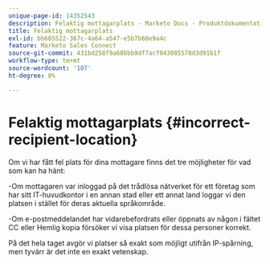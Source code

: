 ```yaml
---
unique-page-id: 14352543
description: Felaktig mottagarplats - Marketo Docs - Produktdokumentation
title: Felaktig mottagarplats
exl-id: bb605522-367c-4a64-a547-e5b7b60e9a4c
feature: Marketo Sales Connect
source-git-commit: 431bd258f9a68bbb9df7acf043085578d3d91b1f
workflow-type: tm+mt
source-wordcount: '107'
ht-degree: 0%

---
```


# Felaktig mottagarplats {#incorrect-recipient-location}

Om vi har fått fel plats för dina mottagare finns det tre möjligheter för vad som kan ha hänt:

-Om mottagaren var inloggad på det trådlösa nätverket för ett företag som har sitt IT-huvudkontor i en annan stad eller ett annat land loggar vi den platsen i stället för deras aktuella språkområde.

-Om e-postmeddelandet har vidarebefordrats eller öppnats av någon i fältet CC eller Hemlig kopia försöker vi visa platsen för dessa personer korrekt.

På det hela taget avgör vi platser så exakt som möjligt utifrån IP-spårning, men tyvärr är det inte en exakt vetenskap.
